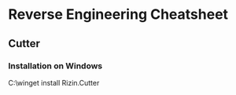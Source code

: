 # Reverse Engineering Cheatsheet

## Cutter

### Installation on Windows

C:\winget install Rizin.Cutter

